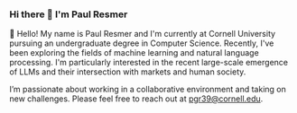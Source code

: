 ### Hi there 👋 I'm Paul Resmer

<!--
**paulresmer/paulresmer** is a ✨ _special_ ✨ repository because its `README.md` (this file) appears on your GitHub profile.

Here are some ideas to get you started:

- 🔭 I’m currently working on ...
- 🌱 I’m currently learning ...
- 👯 I’m looking to collaborate on ...
- 🤔 I’m looking for help with ...
- 💬 Ask me about ...
- 📫 How to reach me: ...
- 😄 Pronouns: ...
- ⚡ Fun fact: ...
-->

🌱 Hello! My name is Paul Resmer and I'm currently at Cornell University pursuing an undergraduate degree in Computer Science. Recently, I've been exploring the fields of machine learning and natural language processing. I'm particularly interested in the recent large-scale emergence of LLMs and their intersection with markets and human society.

I’m passionate about working in a collaborative environment and taking on new challenges. Please feel free to reach out at pgr39@cornell.edu.

